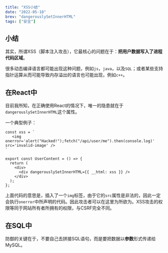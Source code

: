 ```yaml lw-blog-meta
title: "XSS小结"
date: "2022-05-18"
brev: "dangerouslySetInnerHTML"
tags: ["安全"]
```

## 小结

其实，所谓XSS（脚本注入攻击），它最核心的问题在于：**把用户数据写入了进程代码区域**。

很多动态编译语言都可能出现这种问题，例如`js`，`java`，以及`SQL`；或者某些支持指针运算从而可能导致内存溢出的语言也可能出现，例如`c++`。

## 在React中

目前我所知，在正确使用React的情况下，唯一的隐患就在于`dangerouslySetInnerHTML`这个属性。

一个典型例子：

```tsx
const xss = `
   <img onerror='alert("Hacked!");fetch("/api/user/me").then(console.log)' src='invalid-image' />
`

export const UserContent = () => {
  return (
    <div>
      <div dangerouslySetInnerHTML={{ __html: xss }} />
    </div>
  );
};
```

上面代码的意思是，插入了一个`img`标签，由于它的`src`属性是非法的，因此一定会执行`onerror`中所声明的代码。因此攻击者可以在这里为所欲为。XSS攻击的权限等同于网站所有者所拥有的权限，与CSRF完全不同。

## 在SQL中

防御的关键在于，不要自己去拼接SQL语句，而是要把数据以**参数**形式传递给MySQL。
